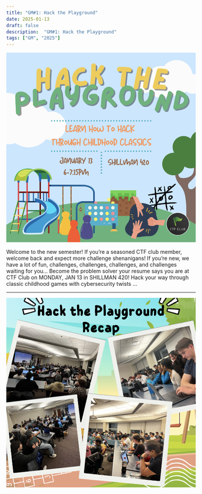 ```yaml
---
title: "GM#1: Hack the Playground"
date: 2025-01-13
draft: false
description:  "GM#1: Hack the Playground"
tags: ["GM", "2025"]
---
```


![featured](featured.png)

Welcome to the new semester! If you’re a seasoned CTF club member, welcome back and expect more challenge shenanigans! If you’re new, we have a lot of fun, challenges, challenges, challenges, and challenges waiting for you…
Become the problem solver your resume says you are at CTF Club on MONDAY, JAN 13 in SHILLMAN 420! Hack your way through classic childhood games with cybersecurity twists …

---

![sp25_gm1](gm11.png)
